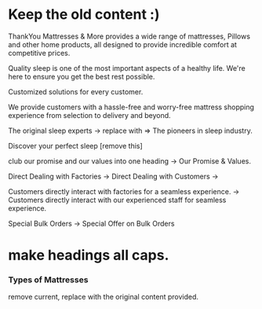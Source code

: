 # Keep the old content :) 


ThankYou Mattresses & More provides a wide range of mattresses, Pillows and other home products, all designed to provide incredible comfort at competitive prices.

Quality sleep is one of the most important aspects of a healthy life. We're here to ensure you get the best rest possible.

Customized solutions for every customer.

We provide customers with a hassle-free and worry-free mattress shopping experience from selection to delivery and beyond.


 The original sleep experts -> replace with => The pioneers in sleep industry.

 Discover your perfect sleep [remove this]


club our promise and our values into one heading -> Our Promise & Values.


 
  Direct Dealing with Factories -> Direct Dealing with Customers ->

  Customers directly interact with factories for a seamless experience.
  -> Customers directly interact with our experienced staff for seamless experience.

  Special Bulk Orders 
  -> Special Offer on Bulk Orders

  # make headings all caps. 


### Types of Mattresses 

remove current, replace with the original content provided. 

### 




